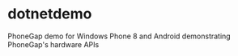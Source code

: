 dotnetdemo
==========
PhoneGap demo for Windows Phone 8 and Android demonstrating PhoneGap's hardware APIs
